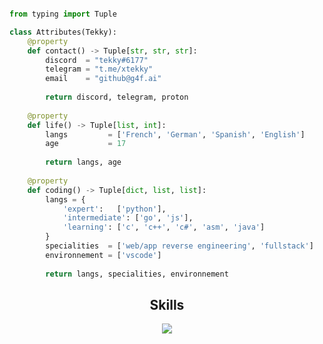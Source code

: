 <!-- <p align="center">
    <img alt="" src=https://img.shields.io/github/stars/xtekky?style=for-the-badge&?affiliations=OWNER%2CCOLLABORATOR />
    <img alt="" src=https://komarev.com/ghpvc/?username=xtekky&style=for-the-badge />
</p> -->

<p href="https://discord.gg/onlp" align="center">
    <img alt="" src=https://lanyard.cnrad.dev/api/1115378147630788618/>
</p>

```python
from typing import Tuple

class Attributes(Tekky):
	@property
	def contact() -> Tuple[str, str, str]:
	    discord  = "tekky#6177"
	    telegram = "t.me/xtekky"
	    email    = "github@g4f.ai"
	    
	    return discord, telegram, proton
	
	@property
	def life() -> Tuple[list, int]:
		langs         = ['French', 'German', 'Spanish', 'English']
		age           = 17
		
		return langs, age
	
	@property
	def coding() -> Tuple[dict, list, list]:
		langs = {
			'expert':   ['python'],
			'intermediate': ['go', 'js'],
			'learning': ['c', 'c++', 'c#', 'asm', 'java']
		}
		specialities  = ['web/app reverse engineering', 'fullstack']
		environnement = ['vscode']
		
		return langs, specialities, environnement

```
<h2 align="center">Skills </h2>

<p align="center">
  <a href="https://skillicons.dev">
    <img src="https://skillicons.dev/icons?i=python,golang,vscode,androidstudio,c,cs,cpp,js,css,html" />
  </a>
</p>

<p href="https://discord.gg/onlp" align="center">
    <img alt="" src="https://github-readme-stats.vercel.app/api?username=xtekky&theme=tokyonight&show_icons=true">
</p>


